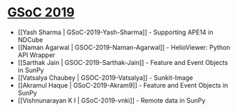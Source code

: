 # [GSoC 2019](https://summerofcode.withgoogle.com)

* [[Yash Sharma | GSoC-2019-Yash-Sharma]] - Supporting APE14 in NDCube
* [[Naman Agarwal | GSOC-2019-Naman-Agarwal]] - HelioViewer: Python API Wrapper
* [[Sarthak Jain | GSOC-2019-Sarthak-Jain]] - Feature and Event Objects in SunPy
* [[Vatsalya Chaubey | GSOC-2019-Vatsalya]] - Sunkit-Image
* [[Akramul Haque | GSoC-2019-Akram9]] - Feature and Event Objects in SunPy
* [[Vishnunarayan K I | GSoC-2019-vnki]] - Remote data in SunPy

